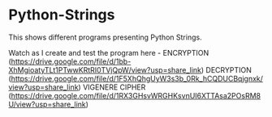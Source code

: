 # Python-Strings
This shows different programs presenting Python Strings.

Watch as I create and test the program here - 
ENCRYPTION (https://drive.google.com/file/d/1bb-XhMgioatyTLt1PTwwKRtRI0TVjQpW/view?usp=share_link)
DECRYPTION (https://drive.google.com/file/d/1F5XhQhgUyW3s3b_0Rk_hCQDUCBqjgnxk/view?usp=share_link)
VIGENERE CIPHER (https://drive.google.com/file/d/1RX3GHsvWRGHKsvnUI6XTTAsa2POsRM8U/view?usp=share_link)
